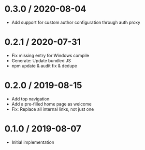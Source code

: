# 0.3.0 / 2020-08-04

  * Add support for custom author configuration through auth proxy

# 0.2.1 / 2020-07-31

  * Fix missing entry for Windows compile
  * Generate: Update bundled JS
  * npm update & audit fix & dedupe

# 0.2.0 / 2019-08-15

  * Add top navigation
  * Add a pre-filled home page as welcome
  * Fix: Replace all internal links, not just one

# 0.1.0 / 2019-08-07

  * Initial implementation